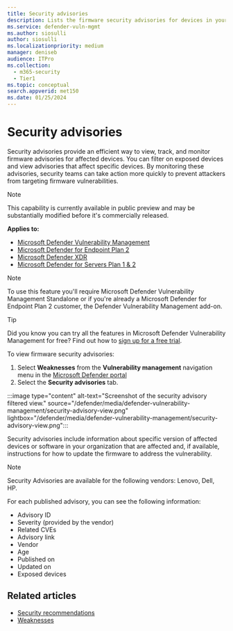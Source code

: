 ```yaml
---
title: Security advisories
description: Lists the firmware security advisories for devices in your organization. Discovered by the Microsoft Defender vulnerability management capabilities.
ms.service: defender-vuln-mgmt
ms.author: siosulli
author: siosulli
ms.localizationpriority: medium
manager: deniseb
audience: ITPro
ms.collection:
  - m365-security
  - Tier1
ms.topic: conceptual
search.appverid: met150
ms.date: 01/25/2024
---
```


# Security advisories

Security advisories provide an efficient way to view, track, and monitor firmware advisories for affected devices. You can filter on exposed devices and view advisories that affect specific devices. By monitoring these advisories, security teams can take action more quickly to prevent attackers from targeting firmware vulnerabilities.

> [!NOTE]
> This capability is currently available in public preview and may be substantially modified before it's commercially released.

**Applies to:**

- [Microsoft Defender Vulnerability Management](defender-vulnerability-management.md)
- [Microsoft Defender for Endpoint Plan 2](/defender-endpoint/microsoft-defender-endpoint)
- [Microsoft Defender XDR](/defender-xdr)
- [Microsoft Defender for Servers Plan 1 & 2](/azure/defender-for-cloud/plan-defender-for-servers-select-plan)

> [!NOTE]
> To use this feature you'll require Microsoft Defender Vulnerability Management Standalone or if you're already a Microsoft Defender for Endpoint Plan 2 customer, the Defender Vulnerability Management add-on.

> [!TIP]
> Did you know you can try all the features in Microsoft Defender Vulnerability Management for free? Find out how to [sign up for a free trial](defender-vulnerability-management-trial.md).

To view firmware security advisories:

1. Select **Weaknesses** from the **Vulnerability management** navigation menu in the [Microsoft Defender portal](https://security.microsoft.com)
2. Select the **Security advisories** tab.

:::image type="content" alt-text="Screenshot of the security advisory filtered view." source="/defender/media/defender-vulnerability-management/security-advisory-view.png" lightbox="/defender/media/defender-vulnerability-management/security-advisory-view.png":::

Security advisories include information about specific version of affected devices or software in your organization that are affected and, if available, instructions for how to update the firmware to address the vulnerability.

> [!NOTE]
> Security Advisories are available for the following vendors: Lenovo, Dell, HP.

For each published advisory, you can see the following information:

- Advisory ID
- Severity (provided by the vendor)
- Related CVEs
- Advisory link
- Vendor
- Age
- Published on
- Updated on
- Exposed devices

## Related articles

- [Security recommendations](tvm-security-recommendation.md)
- [Weaknesses](tvm-weaknesses.md)
